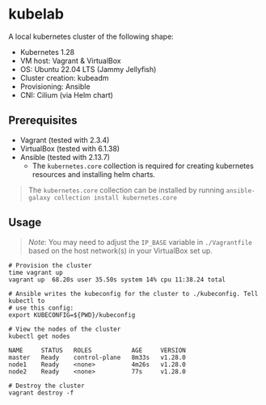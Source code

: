 # kubelab

A local kubernetes cluster of the following shape:

- Kubernetes 1.28
- VM host: Vagrant & VirtualBox
- OS: Ubuntu 22.04 LTS (Jammy Jellyfish)
- Cluster creation: kubeadm
- Provisioning: Ansible
- CNI: Cilium (via Helm chart)

## Prerequisites

* Vagrant (tested with 2.3.4)
* VirtualBox (tested with 6.1.38)
* Ansible (tested with 2.13.7)
  * The `kubernetes.core` collection is required for creating kubernetes
    resources and installing helm charts.

> The `kubernetes.core` collection can be installed by running
  `ansible-galaxy collection install kubernetes.core`

## Usage

> *Note*: You may need to adjust the `IP_BASE` variable in `./Vagrantfile` based
  on the host network(s) in your VirtualBox set up.

```shell
# Provision the cluster
time vagrant up
vagrant up  68.20s user 35.50s system 14% cpu 11:38.24 total

# Ansible writes the kubeconfig for the cluster to ./kubeconfig. Tell kubectl to
# use this config:
export KUBECONFIG=${PWD}/kubeconfig

# View the nodes of the cluster
kubectl get nodes

NAME     STATUS   ROLES           AGE     VERSION
master   Ready    control-plane   8m33s   v1.28.0
node1    Ready    <none>          4m26s   v1.28.0
node2    Ready    <none>          77s     v1.28.0

# Destroy the cluster
vagrant destroy -f
```
